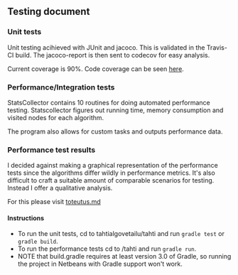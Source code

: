 ## Testing document

### Unit tests
Unit testing acihieved with JUnit and jacoco. This is validated in the Travis-CI build. The jacoco-report is then sent to codecov for easy analysis.

Current coverage is 90%.
Code coverage can be seen [here](https://codecov.io/gh/micaminoff/tahtialgovertailu).

### Performance/Integration tests
StatsCollector contains 10 routines for doing automated performance testing.
Statscollector figures out running time, memory consumption and visited nodes for each algorithm.

The program also allows for custom tasks and outputs performance data.

### Performance test results
I decided against making a graphical representation of the performance tests since the algorithms differ wildly in performance metrics. It's also difficult to craft a suitable amount of comparable scenarios for testing.
Instead I offer a qualitative analysis.

For this please visit [toteutus.md](https://github.com/micaminoff/tahtialgovertailu/blob/master/documentation/toteutus.md)

#### Instructions
* To run the unit tests, cd to tahtialgovetailu/tahti and run `gradle test` or `gradle build`.
* To run the performance tests cd to /tahti and run `gradle run`.
* NOTE that build.gradle requires at least version 3.0 of Gradle, so running the project in Netbeans with Gradle support won't work.